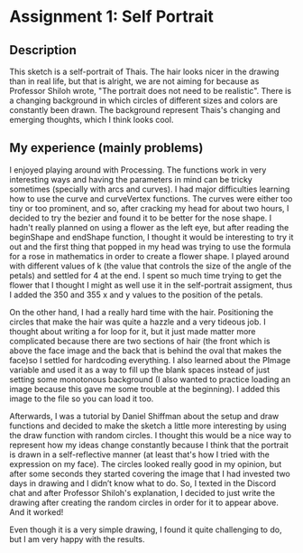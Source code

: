 # Assignment 1: Self Portrait 

## Description

This sketch is a self-portrait of Thais. The hair looks nicer in the drawing than in real life, but that is alright, we are not aiming for because as Professor Shiloh wrote, "The portrait does not need to be realistic". There is a changing background in which circles of different sizes and colors are constantly been drawn. The background represent Thais's changing and emerging thoughts, which I think looks cool.

## My experience (mainly problems)
I enjoyed playing around with Processing. The functions work in very interesting ways and having the parameters in mind can be tricky sometimes (specially with arcs and curves). I had major difficulties learning how to use the curve and curveVertex functions. The curves were either too tiny or too prominent, and so, after cracking my head for about two hours, I decided to try the bezier and found it to be better for the nose shape. I hadn't really planned on using a flower as the left eye, but after reading the beginShape and endShape function, I thought it would be interesting to try it out and the first thing that popped in my head was trying to use the formula for a rose in mathematics in order to create a flower shape. I played around with different values of k (the value that controls the size of the angle of the petals) and settled for 4 at the end. I spent so much time trying to get the flower that I thought I might as well use it in the self-portrait assigment, thus I added the 350 and 355 x and y values to the position of the petals. 

On the other hand, I had a really hard time with the hair. Positioning the circles that make the hair was quite a hazzle and a very tideous job. I thought about writing a for loop for it, but it just made matter more complicated because there are two sections of hair (the front which is above the face image and the back that is behind the oval that makes the face)so I settled for hardcoding everything. I also learned about the PImage variable and used it as a way to fill up the blank spaces instead of just setting some monotonous background (I also wanted to practice loading an image because this gave me some trouble at the beginning). I added this image to the file so you can load it too.

Afterwards, I was a tutorial by Daniel Shiffman about the setup and draw functions and decided to make the sketch a little more interesting by using the draw function with random circles. I thought this would be a nice way to represent how my ideas change constantly because I think that the portrait is drawn in a self-reflective manner (at least that's how I tried with the expression on my face). The circles looked really good in my opinion, but after some seconds they started covering the image that I had invested two days in drawing and I didn’t know what to do. So, I texted in the Discord chat and after Professor Shiloh's explanation, I decided to just write the drawing after creating the random circles in order for it to appear above. And it worked! 

Even though it is a very simple drawing, I found it quite challenging to do, but I am very happy with the results. 

